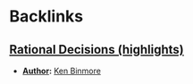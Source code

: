 
# Backlinks
## [Rational Decisions (highlights)](<Rational Decisions (highlights).md>)
- **[Author](<Author.md>):** [Ken Binmore](<Ken Binmore.md>)

